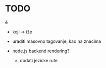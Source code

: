 # TODO

ě

- koji -> iže
- uraditi masovno tagovanje, kao na znacima

- node.js backend rendering?
  - dodati jezicke rute

